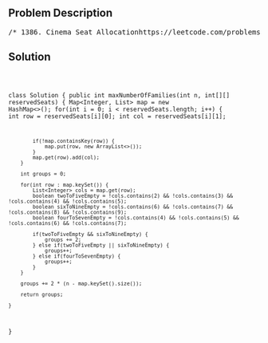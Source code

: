 <!--
<style>
  body { font-family: Arial, sans-serif; }
  .container { max-width: 700px; margin: 0 auto; padding: 10px; }
  .comment-block { background-color: #f9f9f9; padding: 10px; border-left: 5px solid #ccc; overflow-wrap: break-word; white-space: pre-wrap; }
  .code-block { background-color: #f4f4f4; padding: 10px; border: 1px solid #ddd; overflow-wrap: break-word; white-space: pre-wrap; }
</style>
-->

<div class='container'>
<h2>Problem Description</h2>
<div class='comment-block'>
<pre>
/* 1386. Cinema Seat Allocationhttps://leetcode.com/problems/cinema-seat-allocation/description/A cinema has n rows of seats, numbered from 1 to n and there areten seats in each row, labelled from 1 to 10 as shown in the figure above.Given the array reservedSeats containing the numbers of seats already reserved,for example, reservedSeats[i] = [3,8] means the seat located in row 3 and labelledwith 8 is already reserved.Return the maximum number of four-person groups you can assign on the cinema seats.A four-person group occupies four adjacent seats in one single row.Seats across an aisle (such as [3,3] and [3,4]) are not considered to be adjacent,but there is an exceptional case on which an aisle split a four-person group,in that case, the aisle split a four-person group in the middle, which meansto have two people on each side.Example 1:Input: n = 3, reservedSeats = [[1,2],[1,3],[1,8],[2,6],[3,1],[3,10]]Output: 4Explanation: The figure above shows the optimal allocation for four groups, where seats mark withblue are already reserved and contiguous seats mark with orange are for one group.Example 2:Input: n = 2, reservedSeats = [[2,1],[1,8],[2,6]]Output: 2Example 3:Input: n = 4, reservedSeats = [[4,3],[1,4],[4,6],[1,7]]Output: 4Constraints:1 <= n <= 10^91 <= reservedSeats.length <= min(10*n, 10^4)reservedSeats[i].length == 21 <= reservedSeats[i][0] <= n1 <= reservedSeats[i][1] <= 10All reservedSeats[i] are distinct.*/</pre>
</div>

<h2>Solution</h2>
<div class='code-block'>
<pre><code class='language-java'>

class Solution {
    public int maxNumberOfFamilies(int n, int[][] reservedSeats) {
        Map<Integer, List<Integer>> map = new HashMap<>();
        for(int i = 0; i < reservedSeats.length; i++) {
            int row = reservedSeats[i][0];
            int col = reservedSeats[i][1];

            if(!map.containsKey(row)) {
                map.put(row, new ArrayList<>());
            }
            map.get(row).add(col);
        }

        int groups = 0;

        for(int row : map.keySet()) {
            List<Integer> cols = map.get(row);
            boolean twoToFiveEmpty = !cols.contains(2) && !cols.contains(3) && !cols.contains(4) && !cols.contains(5);
            boolean sixToNineEmpty = !cols.contains(6) && !cols.contains(7) && !cols.contains(8) && !cols.contains(9);
            boolean fourToSevenEmpty = !cols.contains(4) && !cols.contains(5) && !cols.contains(6) && !cols.contains(7);

            if(twoToFiveEmpty && sixToNineEmpty) {
                groups += 2;
            } else if(twoToFiveEmpty || sixToNineEmpty) {
                groups++;
            } else if(fourToSevenEmpty) {
                groups++;
            }
        }

        groups += 2 * (n - map.keySet().size());

        return groups;
        
    }
}</code></pre>
</div>
</div>
